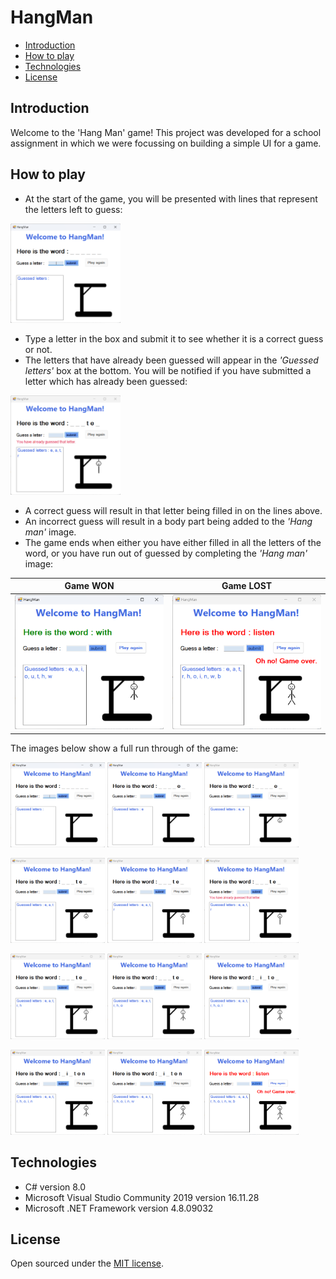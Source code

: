 # HangMan
- [Introduction](#introduction)
- [How to play](#how-to-play)
- [Technologies](#technologies)
- [License](#license)

## Introduction
Welcome to the 'Hang Man' game! This project was developed for a school assignment in which we were focussing on building a simple UI for a game.

## How to play
- At the start of the game, you will be presented with lines that represent the letters left to guess:
<img src="https://github.com/jessicapeck/HangMan/blob/main/images/hang-man-01.png" alt="Hang man start" width=35%>

- Type a letter in the box and submit it to see whether it is a correct guess or not.
- The letters that have already been guessed will appear in the *'Guessed letters'* box at the bottom. You will be notified if you have submitted a letter which has already been guessed:
<img src="https://github.com/jessicapeck/HangMan/blob/main/images/hang-man-already-guessed.png" alt="Hang man already guessed" width=35%>

- A correct guess will result in that letter being filled in on the lines above.
- An incorrect guess will result in a body part being added to the *'Hang man'* image.
- The game ends when either you have either filled in all the letters of the word, or you have run out of guessed by completing the *'Hang man'* image:

| Game WON | Game LOST |
|----------|-----------|
| <img src="https://github.com/jessicapeck/HangMan/blob/main/images/hang-man-success.png" alt="Hang man game won" width=100%> | <img src="https://github.com/jessicapeck/HangMan/blob/main/images/hang-man-11.png" alt="Hang man game lost" width=100%> |

The images below show a full run through of the game:

<img src="https://github.com/jessicapeck/HangMan/blob/main/images/hang-man-01.png" alt="Hang man already guessed" width=30%> <img src="https://github.com/jessicapeck/HangMan/blob/main/images/hang-man-02.png" alt="Hang man already guessed" width=30%> <img src="https://github.com/jessicapeck/HangMan/blob/main/images/hang-man-03.png" alt="Hang man already guessed" width=30%>

<img src="https://github.com/jessicapeck/HangMan/blob/main/images/hang-man-04.png" alt="Hang man already guessed" width=30%> <img src="https://github.com/jessicapeck/HangMan/blob/main/images/hang-man-05.png" alt="Hang man already guessed" width=30%> <img src="https://github.com/jessicapeck/HangMan/blob/main/images/hang-man-already-guessed.png" alt="Hang man already guessed" width=30%>

<img src="https://github.com/jessicapeck/HangMan/blob/main/images/hang-man-06.png" alt="Hang man already guessed" width=30%> <img src="https://github.com/jessicapeck/HangMan/blob/main/images/hang-man-07.png" alt="Hang man already guessed" width=30%> <img src="https://github.com/jessicapeck/HangMan/blob/main/images/hang-man-08.png" alt="Hang man already guessed" width=30%>

<img src="https://github.com/jessicapeck/HangMan/blob/main/images/hang-man-09.png" alt="Hang man already guessed" width=30%> <img src="https://github.com/jessicapeck/HangMan/blob/main/images/hang-man-10.png" alt="Hang man already guessed" width=30%> <img src="https://github.com/jessicapeck/HangMan/blob/main/images/hang-man-11.png" alt="Hang man already guessed" width=30%>














## Technologies
- C# version 8.0
- Microsoft Visual Studio Community 2019 version 16.11.28
- Microsoft .NET Framework version 4.8.09032

## License
Open sourced under the [MIT license](LICENSE.md).
